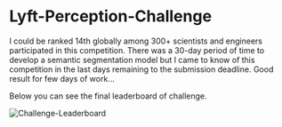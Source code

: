 # Lyft-Perception-Challenge
I could be ranked 14th globally among 300+ scientists and engineers participated in this competition.
There was a 30-day period of time to develop a semantic segmentation model but I came to know of this competition in the last days remaining to the submission deadline. Good result for few days of work...

Below you can see the final leaderboard of challenge.

![Challenge-Leaderboard](https://user-images.githubusercontent.com/25235989/197404173-aafe33b8-11a1-454e-a3ac-e81a20fa27ef.png)
